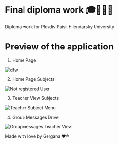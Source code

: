 # Final diploma work 🎓📘📕📗

Diploma work for Plovdiv Paisii Hilendarsky University



# Preview of the application 

1) Home Page

![dfw](https://github.com/Geritychina/Diploma-work/assets/47117203/e0f4a449-54d0-4977-bacd-503f68a880c8)


2) Home Page Subjects

![Not registered User](https://github.com/Geritychina/Diploma-work/assets/47117203/6403aee4-363f-4765-bb9b-3dbf559768da)

3) Teacher View Subjects

![Teacher Subject Menu](https://github.com/Geritychina/Diploma-work/assets/47117203/f53e6d7a-2725-4e78-b3ec-aacac3393b0e)


4) Group Messages Drive 

![Groupmessages Teacher View](https://github.com/Geritychina/Diploma-work/assets/47117203/7a9da020-d4df-463e-9ff8-b19c7d20871e)


Made with love by Gergana ❤®

